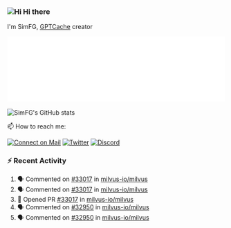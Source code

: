 ### <img src='https://qpluspicture.oss-cn-beijing.aliyuncs.com/6LjjQA/Hi.gif' alt='Hi' width="24"/> Hi there

I'm SimFG, [GPTCache](https://github.com/zilliztech/GPTCache) creator

![Metrics 👋](/metrics.plugin.followup.user.svg)

![SimFG's GitHub stats](https://github-readme-stats.vercel.app/api?username=SimFG&show_icons=true&theme=radical&count_private=true)

📫 How to reach me:

[![Connect on Mail](https://img.shields.io/badge/Ask%20me-anything-1abc9c.svg)](mailto:1142838399@qq.com)
[![Twitter](https://img.shields.io/twitter/follow/FogSim?style=social)](https://twitter.com/FogSim)
[![Discord](https://img.shields.io/discord/1092648432495251507?label=Discord&logo=discord)](https://discord.gg/Q8C6WEjSWV)

### :zap: Recent Activity

<!--START_SECTION:activity-->
1. 🗣 Commented on [#33017](https://github.com/milvus-io/milvus/issues/33017) in [milvus-io/milvus](https://github.com/milvus-io/milvus)
2. 🗣 Commented on [#33017](https://github.com/milvus-io/milvus/issues/33017) in [milvus-io/milvus](https://github.com/milvus-io/milvus)
3. 💪 Opened PR [#33017](https://github.com/milvus-io/milvus/pull/33017) in [milvus-io/milvus](https://github.com/milvus-io/milvus)
4. 🗣 Commented on [#32950](https://github.com/milvus-io/milvus/issues/32950) in [milvus-io/milvus](https://github.com/milvus-io/milvus)
5. 🗣 Commented on [#32950](https://github.com/milvus-io/milvus/issues/32950) in [milvus-io/milvus](https://github.com/milvus-io/milvus)
<!--END_SECTION:activity-->

